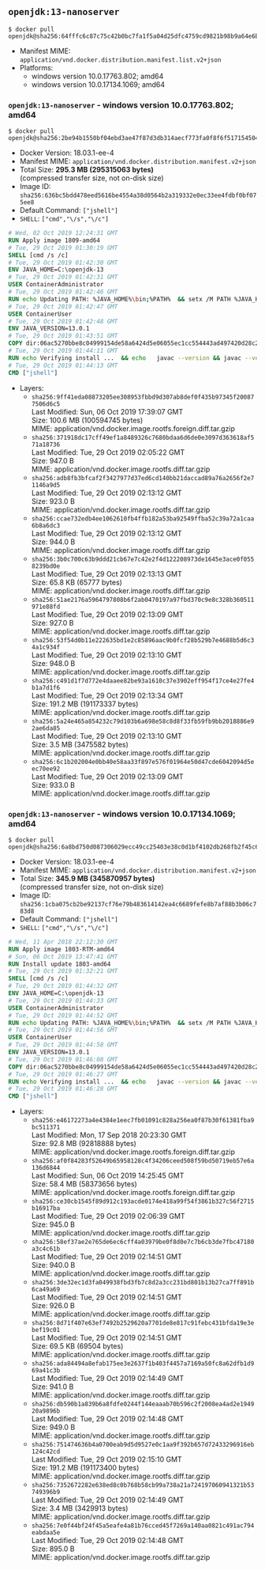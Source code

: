 ## `openjdk:13-nanoserver`

```console
$ docker pull openjdk@sha256:64fffc6c87c75c42b0bc7fa1f5a04d25dfc4759cd9821b98b9a64e6bd758c20c
```

-	Manifest MIME: `application/vnd.docker.distribution.manifest.list.v2+json`
-	Platforms:
	-	windows version 10.0.17763.802; amd64
	-	windows version 10.0.17134.1069; amd64

### `openjdk:13-nanoserver` - windows version 10.0.17763.802; amd64

```console
$ docker pull openjdk@sha256:2be94b1550bf04ebd3ae47f87d3db314aecf773fa0f8f6f517154504d19672df
```

-	Docker Version: 18.03.1-ee-4
-	Manifest MIME: `application/vnd.docker.distribution.manifest.v2+json`
-	Total Size: **295.3 MB (295315063 bytes)**  
	(compressed transfer size, not on-disk size)
-	Image ID: `sha256:636bc5bdd478eed5616be4554a38d0564b2a319332e0ec33ee4fdbf0bf075ee8`
-	Default Command: `["jshell"]`
-	`SHELL`: `["cmd","\/s","\/c"]`

```dockerfile
# Wed, 02 Oct 2019 12:24:31 GMT
RUN Apply image 1809-amd64
# Tue, 29 Oct 2019 01:30:19 GMT
SHELL [cmd /s /c]
# Tue, 29 Oct 2019 01:42:30 GMT
ENV JAVA_HOME=C:\openjdk-13
# Tue, 29 Oct 2019 01:42:31 GMT
USER ContainerAdministrator
# Tue, 29 Oct 2019 01:42:46 GMT
RUN echo Updating PATH: %JAVA_HOME%\bin;%PATH% 	&& setx /M PATH %JAVA_HOME%\bin;%PATH%
# Tue, 29 Oct 2019 01:42:47 GMT
USER ContainerUser
# Tue, 29 Oct 2019 01:42:48 GMT
ENV JAVA_VERSION=13.0.1
# Tue, 29 Oct 2019 01:43:51 GMT
COPY dir:06ac5270bbe8c04999154de58a6424d5e06055ec1cc554443ad497420d28c2e4 in C:\openjdk-13 
# Tue, 29 Oct 2019 01:44:11 GMT
RUN echo Verifying install ... 	&& echo   javac --version && javac --version 	&& echo   java --version && java --version
# Tue, 29 Oct 2019 01:44:13 GMT
CMD ["jshell"]
```

-	Layers:
	-	`sha256:9ff41eda08873205ee308953fbbd9d307ab8def0f435b97345f200877506d6c5`  
		Last Modified: Sun, 06 Oct 2019 17:39:07 GMT  
		Size: 100.6 MB (100594745 bytes)  
		MIME: application/vnd.docker.image.rootfs.foreign.diff.tar.gzip
	-	`sha256:371918dc17cff49ef1a8489326c7680bdaa6d6de0e3097d363618af571a18736`  
		Last Modified: Tue, 29 Oct 2019 02:05:22 GMT  
		Size: 947.0 B  
		MIME: application/vnd.docker.image.rootfs.diff.tar.gzip
	-	`sha256:adb8fb3bfcaf2f3427977d37ed6cd140bb21daccad89a76a2656f2e71146a9d5`  
		Last Modified: Tue, 29 Oct 2019 02:13:12 GMT  
		Size: 923.0 B  
		MIME: application/vnd.docker.image.rootfs.diff.tar.gzip
	-	`sha256:ccae732edb4ee1062610fb4ffb182a53ba92549ffba52c39a72a1caa6b8a6dc3`  
		Last Modified: Tue, 29 Oct 2019 02:13:12 GMT  
		Size: 944.0 B  
		MIME: application/vnd.docker.image.rootfs.diff.tar.gzip
	-	`sha256:3b0c700c63b9ddd21cb67e7c42e2f4d122208973de1645e3ace0f0558239bd0e`  
		Last Modified: Tue, 29 Oct 2019 02:13:13 GMT  
		Size: 65.8 KB (65777 bytes)  
		MIME: application/vnd.docker.image.rootfs.diff.tar.gzip
	-	`sha256:51ae2176a5964797808b6f2ab0470197a97fbd370c9e8c328b360511971e88fd`  
		Last Modified: Tue, 29 Oct 2019 02:13:09 GMT  
		Size: 927.0 B  
		MIME: application/vnd.docker.image.rootfs.diff.tar.gzip
	-	`sha256:53f54d0b11e222635bd1e2c85896aac9b0fcf28b529b7e4688b5d6c34a1c934f`  
		Last Modified: Tue, 29 Oct 2019 02:13:10 GMT  
		Size: 948.0 B  
		MIME: application/vnd.docker.image.rootfs.diff.tar.gzip
	-	`sha256:c491d1f7d772e4daaee82be93a1610c37e3902eff954f17ce4e27fe4b1a7d1f6`  
		Last Modified: Tue, 29 Oct 2019 02:13:34 GMT  
		Size: 191.2 MB (191173337 bytes)  
		MIME: application/vnd.docker.image.rootfs.diff.tar.gzip
	-	`sha256:5a24e465a854232c79d103b6a698e58c8d8f33fb59fb9bb2018886e92ae6da85`  
		Last Modified: Tue, 29 Oct 2019 02:13:10 GMT  
		Size: 3.5 MB (3475582 bytes)  
		MIME: application/vnd.docker.image.rootfs.diff.tar.gzip
	-	`sha256:6c1b202004e0bb40e58aa33f897e576f01964e50d47cde6042094d5eec70ee92`  
		Last Modified: Tue, 29 Oct 2019 02:13:09 GMT  
		Size: 933.0 B  
		MIME: application/vnd.docker.image.rootfs.diff.tar.gzip

### `openjdk:13-nanoserver` - windows version 10.0.17134.1069; amd64

```console
$ docker pull openjdk@sha256:6a8bd750d087306029ecc49cc25403e38c0d1bf4102db268fb2f45c6d04d3ecf
```

-	Docker Version: 18.03.1-ee-4
-	Manifest MIME: `application/vnd.docker.distribution.manifest.v2+json`
-	Total Size: **345.9 MB (345870957 bytes)**  
	(compressed transfer size, not on-disk size)
-	Image ID: `sha256:1cba075cb2be92137cf76e79b483614142ea4c6689fefe8b7af88b3b06c783d8`
-	Default Command: `["jshell"]`
-	`SHELL`: `["cmd","\/s","\/c"]`

```dockerfile
# Wed, 11 Apr 2018 22:12:30 GMT
RUN Apply image 1803-RTM-amd64
# Sun, 06 Oct 2019 13:47:41 GMT
RUN Install update 1803-amd64
# Tue, 29 Oct 2019 01:32:21 GMT
SHELL [cmd /s /c]
# Tue, 29 Oct 2019 01:44:32 GMT
ENV JAVA_HOME=C:\openjdk-13
# Tue, 29 Oct 2019 01:44:33 GMT
USER ContainerAdministrator
# Tue, 29 Oct 2019 01:44:52 GMT
RUN echo Updating PATH: %JAVA_HOME%\bin;%PATH% 	&& setx /M PATH %JAVA_HOME%\bin;%PATH%
# Tue, 29 Oct 2019 01:44:56 GMT
USER ContainerUser
# Tue, 29 Oct 2019 01:44:58 GMT
ENV JAVA_VERSION=13.0.1
# Tue, 29 Oct 2019 01:46:08 GMT
COPY dir:06ac5270bbe8c04999154de58a6424d5e06055ec1cc554443ad497420d28c2e4 in C:\openjdk-13 
# Tue, 29 Oct 2019 01:46:27 GMT
RUN echo Verifying install ... 	&& echo   javac --version && javac --version 	&& echo   java --version && java --version
# Tue, 29 Oct 2019 01:46:28 GMT
CMD ["jshell"]
```

-	Layers:
	-	`sha256:e46172273a4e4384e1eec7fb01091c828a256ea0f87b30f61381fba9bc511371`  
		Last Modified: Mon, 17 Sep 2018 20:23:30 GMT  
		Size: 92.8 MB (92818888 bytes)  
		MIME: application/vnd.docker.image.rootfs.foreign.diff.tar.gzip
	-	`sha256:af0f84283f52649b65958128c4f34206ceed508f59bd50719eb57e6a136d6844`  
		Last Modified: Sun, 06 Oct 2019 14:25:45 GMT  
		Size: 58.4 MB (58373656 bytes)  
		MIME: application/vnd.docker.image.rootfs.foreign.diff.tar.gzip
	-	`sha256:ce30cb1545f89d912c193acde0174e418a99f54f3861b327c56f2715b16917ba`  
		Last Modified: Tue, 29 Oct 2019 02:06:39 GMT  
		Size: 945.0 B  
		MIME: application/vnd.docker.image.rootfs.diff.tar.gzip
	-	`sha256:58ef37ae2e765de6ec6cff4a03979be0f8d0e7c7b6cb3de7fbc47180a3c4c61b`  
		Last Modified: Tue, 29 Oct 2019 02:14:51 GMT  
		Size: 940.0 B  
		MIME: application/vnd.docker.image.rootfs.diff.tar.gzip
	-	`sha256:3de32ec1d3fa049938fbd3fb7c8d2a3cc231bd801b13b27ca7ff891b6ca49a69`  
		Last Modified: Tue, 29 Oct 2019 02:14:51 GMT  
		Size: 926.0 B  
		MIME: application/vnd.docker.image.rootfs.diff.tar.gzip
	-	`sha256:8d71f407e63ef7492b2529620a7701de8e817c91febc431bfda19e3ebef19c01`  
		Last Modified: Tue, 29 Oct 2019 02:14:51 GMT  
		Size: 69.5 KB (69504 bytes)  
		MIME: application/vnd.docker.image.rootfs.diff.tar.gzip
	-	`sha256:ada84494a8efab175ee3e2637f1b403f4457a7169a50fc8a62dfb1d969a41c3b`  
		Last Modified: Tue, 29 Oct 2019 02:14:49 GMT  
		Size: 941.0 B  
		MIME: application/vnd.docker.image.rootfs.diff.tar.gzip
	-	`sha256:db590b1a839b6a8fdfe0244f144eaaab70b596c2f2008ea4ad2e194920a9896b`  
		Last Modified: Tue, 29 Oct 2019 02:14:48 GMT  
		Size: 949.0 B  
		MIME: application/vnd.docker.image.rootfs.diff.tar.gzip
	-	`sha256:751474636b4a0700eab9d5d9527e0c1aa9f392b657d72433296916eb124c42cd`  
		Last Modified: Tue, 29 Oct 2019 02:15:10 GMT  
		Size: 191.2 MB (191173400 bytes)  
		MIME: application/vnd.docker.image.rootfs.diff.tar.gzip
	-	`sha256:7352672282e638ed8c0b768b58cb99a738a21a724197060941321b53749396b9`  
		Last Modified: Tue, 29 Oct 2019 02:14:49 GMT  
		Size: 3.4 MB (3429913 bytes)  
		MIME: application/vnd.docker.image.rootfs.diff.tar.gzip
	-	`sha256:7e0f44bf24f45a5eafe4a81b76cced45f7269a140aa0821c491ac794eabdaa5e`  
		Last Modified: Tue, 29 Oct 2019 02:14:48 GMT  
		Size: 895.0 B  
		MIME: application/vnd.docker.image.rootfs.diff.tar.gzip
